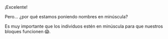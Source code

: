 ¡Excelente!

Pero... ¿por qué estamos poniendo nombres en minúscula?

Es muy importante que los individuos estén en minúscula para que nuestros bloques funcionen :scream:.